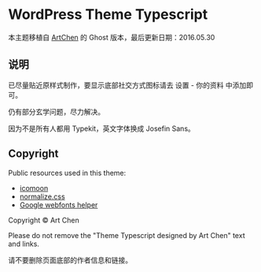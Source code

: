 # WordPress Theme Typescript

本主题移植自 [ ArtChen](https://github.com/artchen/ghost-theme-typescript) 的 Ghost 版本，最后更新日期：2016.05.30

## 说明

已尽量贴近原样式制作，要显示底部社交方式图标请去 设置 - 你的资料 中添加即可。

仍有部分玄学问题，尽力解决。

因为不是所有人都用 Typekit，英文字体换成 Josefin Sans。

## Copyright

Public resources used in this theme:

- [icomoon](https://icomoon.io/)
- [normalize.css](https://necolas.github.io/normalize.css/)
- [Google webfonts helper](https://google-webfonts-helper.herokuapp.com/fonts)

Copyright © Art Chen

Please do not remove the "Theme Typescript designed by Art Chen" text and links.

请不要删除页面底部的作者信息和链接。